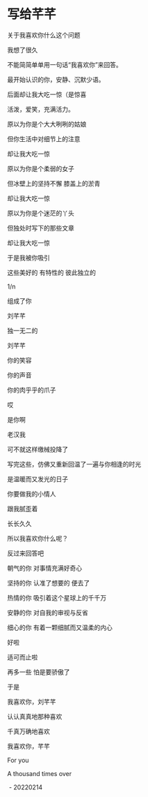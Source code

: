 # 写给芊芊

关于我喜欢你什么这个问题

我想了很久

不能简简单单用一句话“我喜欢你”来回答。

最开始认识的你，安静、沉默少语。

后面却让我大吃一惊（是惊喜

活泼，爱笑，充满活力。



原以为你是个大大咧咧的姑娘

但你生活中对细节上的注意

却让我大吃一惊

原以为你是个柔弱的女子

但冰壁上的坚持不懈 膝盖上的淤青

却让我大吃一惊

原以为你是个迷茫的丫头

但独处时写下的那些文章

却让我大吃一惊

于是我被你吸引

这些美好的 有特性的 彼此独立的

1/n

组成了你

刘芊芊

独一无二的

刘芊芊

你的笑容

你的声音

你的肉乎乎的爪子

哎

是你啊

老汉我

可不就这样缴械投降了



写完这些，仿佛又重新回温了一遍与你相逢的时光

是温暖而又发光的日子

你要做我的小情人

跟我腻歪着

长长久久



所以我喜欢你什么呢？

反过来回答吧

朝气的你 对事情充满好奇心

坚持的你 认准了想要的 便去了

热情的你 吸引着这个星球上的千千万

安静的你 对自我的审视与反省

细心的你 有着一颗细腻而又温柔的内心



好啦

适可而止啦

再多一些  怕是要骄傲了

于是

我喜欢你，刘芊芊

认认真真地那种喜欢

千真万确地喜欢

我喜欢你，芊芊

For you

A thousand times over







​																-  20220214
